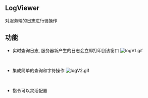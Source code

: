 ## LogViewer
对服务端的日志进行骚操作

## 功能
* 实时查询日志, 服务器新产生的日志会立即打印到该窗口
![logV1.gif](https://i.loli.net/2018/07/26/5b59e65384bc0.gif)
<br>

* 集成简单的查询和字符操作
![logV2.gif](https://i.loli.net/2018/07/26/5b59e665575a5.gif)
<br>

* 指令可以灵活配置
